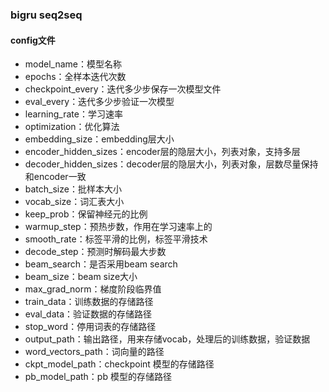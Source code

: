 ### bigru seq2seq

#### config文件

* model_name：模型名称
* epochs：全样本迭代次数
* checkpoint_every：迭代多少步保存一次模型文件
* eval_every：迭代多少步验证一次模型
* learning_rate：学习速率
* optimization：优化算法
* embedding_size：embedding层大小
* encoder_hidden_sizes：encoder层的隐层大小，列表对象，支持多层
* decoder_hidden_sizes：decoder层的隐层大小，列表对象，层数尽量保持和encoder一致
* batch_size：批样本大小
* vocab_size：词汇表大小
* keep_prob：保留神经元的比例
* warmup_step：预热步数，作用在学习速率上的
* smooth_rate：标签平滑的比例，标签平滑技术
* decode_step：预测时解码最大步数
* beam_search：是否采用beam search
* beam_size：beam size大小
* max_grad_norm：梯度阶段临界值
* train_data：训练数据的存储路径
* eval_data：验证数据的存储路径
* stop_word：停用词表的存储路径
* output_path：输出路径，用来存储vocab，处理后的训练数据，验证数据
* word_vectors_path：词向量的路径
* ckpt_model_path：checkpoint 模型的存储路径
* pb_model_path：pb 模型的存储路径
